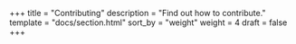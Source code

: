 +++
title = "Contributing"
description = "Find out how to contribute."
template = "docs/section.html"
sort_by = "weight"
weight = 4
draft = false
+++

